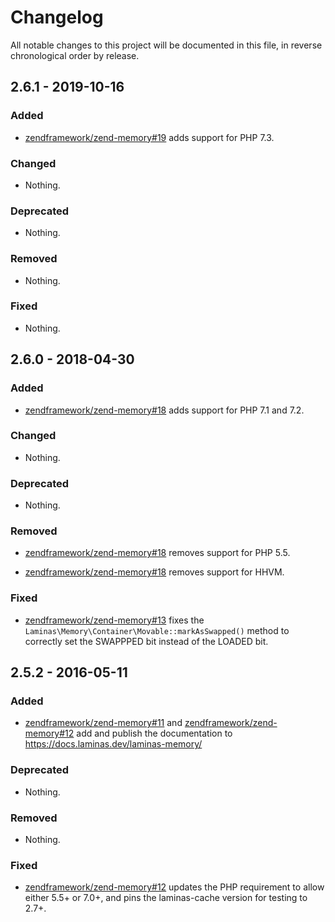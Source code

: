 # Changelog

All notable changes to this project will be documented in this file, in reverse chronological order by release.

## 2.6.1 - 2019-10-16

### Added

- [zendframework/zend-memory#19](https://github.com/zendframework/zend-memory/pull/19) adds support for PHP 7.3.

### Changed

- Nothing.

### Deprecated

- Nothing.

### Removed

- Nothing.

### Fixed

- Nothing.

## 2.6.0 - 2018-04-30

### Added

- [zendframework/zend-memory#18](https://github.com/zendframework/zend-memory/pull/18) adds support for PHP 7.1 and 7.2.

### Changed

- Nothing.

### Deprecated

- Nothing.

### Removed

- [zendframework/zend-memory#18](https://github.com/zendframework/zend-memory/pull/18) removes support for PHP 5.5.

- [zendframework/zend-memory#18](https://github.com/zendframework/zend-memory/pull/18) removes support for HHVM.

### Fixed

- [zendframework/zend-memory#13](https://github.com/zendframework/zend-memory/pull/13) fixes the `Laminas\Memory\Container\Movable::markAsSwapped()` method to correctly set
  the SWAPPPED bit instead of the LOADED bit.

## 2.5.2 - 2016-05-11

### Added

- [zendframework/zend-memory#11](https://github.com/zendframework/zend-memory/pull/11) and
  [zendframework/zend-memory#12](https://github.com/zendframework/zend-memory/pull/12) add and publish
  the documentation to https://docs.laminas.dev/laminas-memory/

### Deprecated

- Nothing.

### Removed

- Nothing.

### Fixed

- [zendframework/zend-memory#12](https://github.com/zendframework/zend-memory/pull/12) updates the
  PHP requirement to allow either 5.5+ or 7.0+, and pins the laminas-cache version
  for testing to 2.7+.
